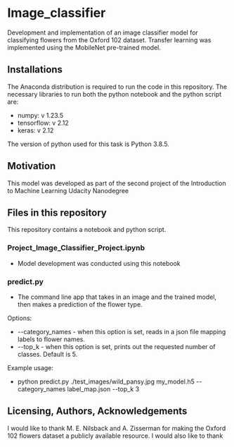 # Image_classifier
Development and implementation of an image classifier model for classifying flowers from the Oxford 102 dataset.
Transfer learning was implemented using the MobileNet pre-trained model.

## Installations
The Anaconda distribution is required to run the code in this repository. 
The necessary libraries to run both the python notebook and the python script are: 

- numpy: v 1.23.5
- tensorflow: v 2.12
- keras: v 2.12

The version of python used for this task is Python 3.8.5. 

## Motivation
This model was developed as part of the second project of the Introduction to Machine Learning Udacity Nanodegree

## Files in this repository
This repository contains a notebook and python script.

### Project_Image_Classifier_Project.ipynb
- Model development was conducted using this notebook

### predict.py
- The command line app that takes in an image and the trained model, then makes a prediction of the flower type.

Options: 
- --category_names - when this option is set, reads in a json file mapping labels to flower names.
- --top_k - when this option is set, prints out the requested number of classes. Default is 5.

Example usage:
- python predict.py ./test_images/wild_pansy.jpg my_model.h5 --category_names label_map.json --top_k 3

## Licensing, Authors, Acknowledgements
I would like to thank M. E. Nilsback and A. Zisserman for making the Oxford 102 flowers dataset a publicly available resource. I would also like to thank
